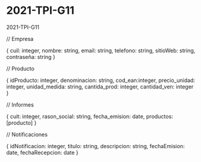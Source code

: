 # 2021-TPI-G11

2021-TPI-G11

// Empresa

{
    cuil: integer,
    nombre: string,
    email: string,
    telefono: string,
    sitioWeb: string,
    contraseña: string
}

// Producto

{
    idProducto: integer,
    denominacion: string,
    cod_ean:integer,
    precio_unidad: integer,
    unidad_medida: string,
    cantida_prod: integer,
    cantidad_ven: integer
}

// Informes

{
    cuit: integer,
    rason_social: string,
    fecha_emision: date,
    productos: [producto]
}

// Notificaciones

{
    idNotificacion: integer,
    titulo: string,
    descripcion: string,
    fechaEmision: date,
    fechaRecepcion: date
}
